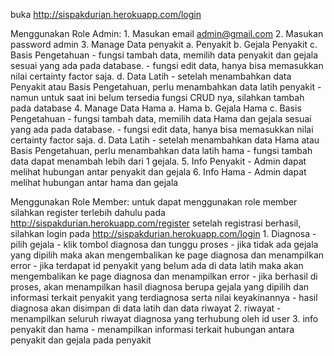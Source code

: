 buka http://sispakdurian.herokuapp.com/login

Menggunakan Role Admin:
    1. Masukan email admin@gmail.com
    2. Masukan password admin
    3. Manage Data penyakit
        a. Penyakit
        b. Gejala Penyakit
        c. Basis Pengetahuan
            - fungsi tambah data, memilih data penyakit dan gejala sesuai yang ada pada database.
            - fungsi edit data, hanya bisa memasukkan nilai certainty factor saja.
        d. Data Latih
            - setelah menambahkan data Penyakit atau Basis Pengetahuan, perlu menambahkan data latih penyakit
            - namun untuk saat ini belum tersedia fungsi CRUD nya, silahkan tambah pada database
    4. Manage Data Hama
        a. Hama
        b. Gejala Hama
        c. Basis Pengetahuan
            - fungsi tambah data, memilih data Hama dan gejala sesuai yang ada pada database.
            - fungsi edit data, hanya bisa memasukkan nilai certainty factor saja.
        d. Data Latih
            - setelah menambahkan data Hama atau Basis Pengetahuan, perlu menambahkan data latih hama
            - fungsi tambah data dapat menambah lebih dari 1 gejala.
    5. Info Penyakit
        - Admin dapat melihat hubungan antar penyakit dan gejala
    6. Info Hama
        - Admin dapat melihat hubungan antar hama dan gejala

Menggunakan Role Member:
untuk dapat menggunakan role member silahkan register terlebih dahulu pada http://sispakdurian.herokuapp.com/register
setelah registrasi berhasil, silahkan login pada http://sispakdurian.herokuapp.com/login
    1. Diagnosa
        - pilih gejala
        - klik tombol diagnosa dan tunggu proses
        - jika tidak ada gejala yang dipilih maka akan mengembalikan ke page diagnosa dan menampilkan error
        - jika terdapat id penyakit yang belum ada di data latih maka akan mengembalikan ke page diagnosa dan menampilkan error
        - jika berhasil di proses, akan menampilkan hasil diagnosa berupa gejala yang dipilih dan informasi terkait penyakit yang terdiagnosa serta nilai keyakinannya
        - hasil diagnosa akan disimpan di data latih dan data riwayat
   2. riwayat
        - menampilkan seluruh riwayat diagnosa yang terhubung oleh id user
   3. info penyakit dan hama
        - menampilkan informasi terkait hubungan antara penyakit dan gejala pada penyakit
